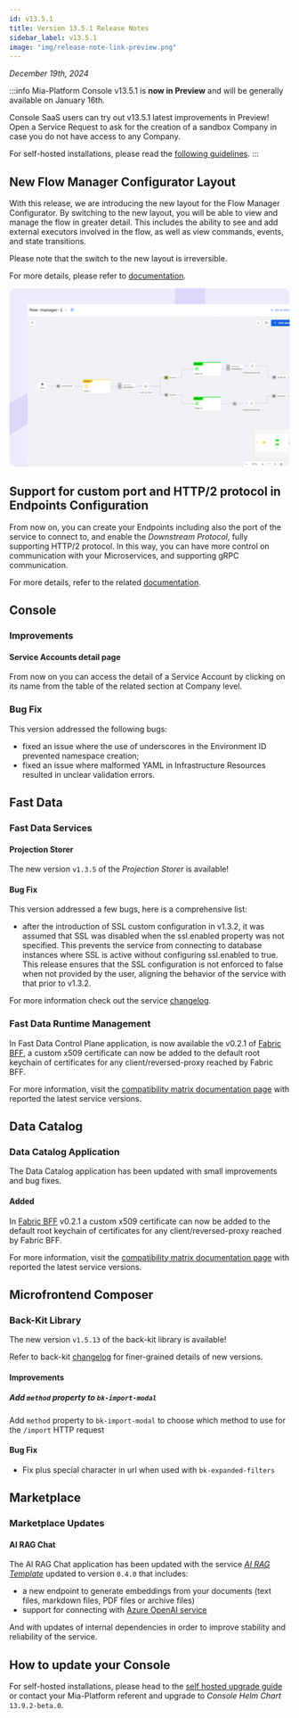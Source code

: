 ```yaml
---
id: v13.5.1
title: Version 13.5.1 Release Notes
sidebar_label: v13.5.1
image: "img/release-note-link-preview.png"
---
```


_December 19th, 2024_

:::info
Mia-Platform Console v13.5.1 is **now in Preview** and will be generally available on January 16th.

Console SaaS users can try out v13.5.1 latest improvements in Preview! Open a Service Request to ask for the creation of a sandbox Company in case you do not have access to any Company.

For self-hosted installations, please read the [following guidelines](#how-to-update-your-console).
:::

## New Flow Manager Configurator Layout

With this release, we are introducing the new layout for the Flow Manager Configurator. By switching to the new layout, you will be able to view and manage the flow in greater detail. This includes the ability to see and add external executors involved in the flow, as well as view commands, events, and state transitions.

Please note that the switch to the new layout is irreversible.

For more details, please refer to [documentation](/development_suite/api-console/api-design/flow-manager-configurator/how-it-works.md).

![FM Configurator New Layout](img/flow-manager-configurator-new-layout.png)

## Support for custom port and HTTP/2 protocol in Endpoints Configuration

From now on, you can create your Endpoints including also the port of the service to connect to, and enable the _Downstream Protocol_, fully supporting HTTP/2 protocol.
In this way, you can have more control on communication with your Microservices, and supporting gRPC communication.

For more details, refer to the related [documentation](/development_suite/api-console/api-design/endpoints.md).

## Console 

### Improvements

#### Service Accounts detail page

From now on you can access the detail of a Service Account by clicking on its name from the table of the related section at Company level. 

### Bug Fix

This version addressed the following bugs:

* fixed an issue where the use of underscores in the Environment ID prevented namespace creation;
* fixed an issue where malformed YAML in Infrastructure Resources resulted in unclear validation errors.

## Fast Data

### Fast Data Services

#### Projection Storer

The new version `v1.3.5` of the _Projection Storer_ is available!

#### Bug Fix

This version addressed a few bugs, here is a comprehensive list:

* after the introduction of SSL custom configuration in v1.3.2, it was assumed that SSL was disabled
when the ssl.enabled property was not specified. This prevents the service from connecting to database instances where SSL is active without configuring ssl.enabled to true. This release ensures that the SSL configuration is not enforced to false when not provided by the user, aligning the behavior of the service with that prior to v1.3.2.

For more information check out the service [changelog](/runtime_suite/projection-storer/changelog.md).

### Fast Data Runtime Management

In Fast Data Control Plane application, is now available the v0.2.1 of [Fabric BFF](/fast_data/runtime_management/control_plane_fabric_bff.mdx), a custom x509 certificate can now be added to the default root keychain of certificates for any client/reversed-proxy reached by Fabric BFF.

For more information, visit the [compatibility matrix documentation page](/fast_data/runtime_management/compatibility_matrix.md#service-latest-versions) with reported the latest service versions.

## Data Catalog

### Data Catalog Application

The Data Catalog application has been updated with small improvements and bug fixes.  

#### Added

In [Fabric BFF](/data_catalog/data_catalog_fabric_bff.mdx) v0.2.1 a custom x509 certificate can now be added to the default root keychain of certificates for any client/reversed-proxy reached by Fabric BFF.

For more information, visit the [compatibility matrix documentation page](/data_catalog/compatibility_matrix.md) with reported the latest service versions.

## Microfrontend Composer

### Back-Kit Library

The new version `v1.5.13` of the back-kit library is available!

Refer to back-kit [changelog](/microfrontend-composer/back-kit/changelog.md) for finer-grained details of new versions.

#### Improvements

##### Add `method` property to `bk-import-modal`

Add `method` property to `bk-import-modal` to choose which method to use for the `/import` HTTP request

#### Bug Fix

- Fix plus special character in url when used with `bk-expanded-filters`

## Marketplace

### Marketplace Updates

#### AI RAG Chat

The AI RAG Chat application has been updated with the service [_AI RAG Template_](https://https://github.com/mia-platform/ai-rag-template) updated to version `0.4.0` that includes:

- a new endpoint to generate embeddings from your documents (text files, markdown files, PDF files or archive files)
- support for connecting with [Azure OpenAI service](https://azure.microsoft.com/en-us/products/ai-services/openai-service)

And with updates of internal dependencies in order to improve stability and reliability of the service.

## How to update your Console

For self-hosted installations, please head to the [self hosted upgrade guide](/infrastructure/self-hosted/installation-chart/100_how-to-upgrade.md) or contact your Mia-Platform referent and upgrade to _Console Helm Chart_ `13.9.2-beta.0`.
